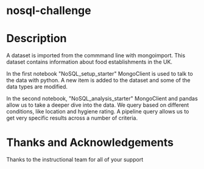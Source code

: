 # nosql-challenge

# Description

A dataset is imported from the commmand line with mongoimport. This dataset contains information about food establishments in the UK.

In the first notebook "NoSQL_setup_starter" MongoClient is used to talk to the data with python. A new item is added to the dataset and some of the data types are modified.

In the second notebook, "NoSQL_analysis_starter" MongoClient and pandas allow us to take a deeper dive into the data. We query based on different conditions, like location and hygiene rating. A pipeline query allows us to get very specific results across a number of criteria.

# Thanks and Acknowledgements

Thanks to the instructional team for all of your support
